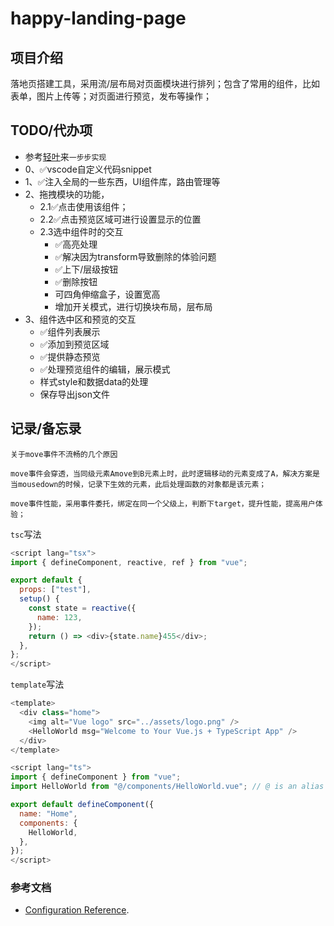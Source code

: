 # happy-landing-page

## 项目介绍

  落地页搭建工具，采用流/层布局对页面模块进行排列；包含了常用的组件，比如表单，图片上传等；对页面进行预览，发布等操作；

## TODO/代办项

 - 参考[轻叶](https://h5.adplusx.com/delivery/tool/landing)来`一步步实现`
 - 0、✅vscode自定义代码snippet
 - 1、✅注入全局的一些东西，UI组件库，路由管理等
 - 2、拖拽模块的功能，
    - 2.1✅点击使用该组件；
    - 2.2✅点击预览区域可进行设置显示的位置
    - 2.3选中组件时的交互
      - ✅高亮处理
      - ✅解决因为transform导致删除的体验问题
      - ✅上下/层级按钮
      - ✅删除按钮
      - 可四角伸缩盒子，设置宽高
      - 增加开关模式，进行切换块布局，层布局
 - 3、组件选中区和预览的交互
    - ✅组件列表展示
    - ✅添加到预览区域
    - ✅提供静态预览
    - ✅处理预览组件的编辑，展示模式
    - 样式style和数据data的处理
    - 保存导出json文件

## 记录/备忘录

  `关于move事件不流畅的几个原因`

    move事件会穿透，当同级元素Amove到B元素上时，此时逻辑移动的元素变成了A，解决方案是当mousedown的时候，记录下生效的元素，此后处理函数的对象都是该元素；

    move事件性能，采用事件委托，绑定在同一个父级上，判断下target，提升性能，提高用户体验；

  `tsc`写法
  
  ```js
  <script lang="tsx">
  import { defineComponent, reactive, ref } from "vue";

  export default {
    props: ["test"],
    setup() {
      const state = reactive({
        name: 123,
      });
      return () => <div>{state.name}455</div>;
    },
  };
  </script>
  ```

  `template`写法

  ```js
  <template>
    <div class="home">
      <img alt="Vue logo" src="../assets/logo.png" />
      <HelloWorld msg="Welcome to Your Vue.js + TypeScript App" />
    </div>
  </template>

  <script lang="ts">
  import { defineComponent } from "vue";
  import HelloWorld from "@/components/HelloWorld.vue"; // @ is an alias to /src

  export default defineComponent({
    name: "Home",
    components: {
      HelloWorld,
    },
  });
  </script>

  ```


### 参考文档
  - [Configuration Reference](https://cli.vuejs.org/config/).

